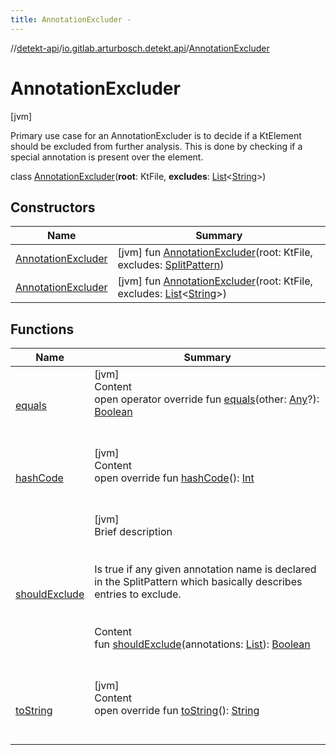 ```yaml
---
title: AnnotationExcluder -
---
```

//[detekt-api](../../index.md)/[io.gitlab.arturbosch.detekt.api](../index.md)/[AnnotationExcluder](index.md)



# AnnotationExcluder  
 [jvm] 

Primary use case for an AnnotationExcluder is to decide if a KtElement should be excluded from further analysis. This is done by checking if a special annotation is present over the element.

class [AnnotationExcluder](index.md)(**root**: KtFile, **excludes**: [List](https://kotlinlang.org/api/latest/jvm/stdlib/kotlin.collections/-list/index.html)<[String](https://kotlinlang.org/api/latest/jvm/stdlib/kotlin/-string/index.html)>)   


## Constructors  
  
|  Name|  Summary| 
|---|---|
| [AnnotationExcluder](-annotation-excluder.md)|  [jvm] fun [AnnotationExcluder](-annotation-excluder.md)(root: KtFile, excludes: [SplitPattern](../-split-pattern/index.md))   <br>
| [AnnotationExcluder](-annotation-excluder.md)|  [jvm] fun [AnnotationExcluder](-annotation-excluder.md)(root: KtFile, excludes: [List](https://kotlinlang.org/api/latest/jvm/stdlib/kotlin.collections/-list/index.html)<[String](https://kotlinlang.org/api/latest/jvm/stdlib/kotlin/-string/index.html)>)   <br>


## Functions  
  
|  Name|  Summary| 
|---|---|
| [equals](https://kotlinlang.org/api/latest/jvm/stdlib/kotlin/-any/equals.html)| [jvm]  <br>Content  <br>open operator override fun [equals](https://kotlinlang.org/api/latest/jvm/stdlib/kotlin/-any/equals.html)(other: [Any](https://kotlinlang.org/api/latest/jvm/stdlib/kotlin/-any/index.html)?): [Boolean](https://kotlinlang.org/api/latest/jvm/stdlib/kotlin/-boolean/index.html)  <br><br><br>
| [hashCode](https://kotlinlang.org/api/latest/jvm/stdlib/kotlin/-any/hash-code.html)| [jvm]  <br>Content  <br>open override fun [hashCode](https://kotlinlang.org/api/latest/jvm/stdlib/kotlin/-any/hash-code.html)(): [Int](https://kotlinlang.org/api/latest/jvm/stdlib/kotlin/-int/index.html)  <br><br><br>
| [shouldExclude](should-exclude.md)| [jvm]  <br>Brief description  <br><br><br>Is true if any given annotation name is declared in the SplitPattern which basically describes entries to exclude.<br><br>  <br>Content  <br>fun [shouldExclude](should-exclude.md)(annotations: [List](https://kotlinlang.org/api/latest/jvm/stdlib/kotlin.collections/-list/index.html)<KtAnnotationEntry>): [Boolean](https://kotlinlang.org/api/latest/jvm/stdlib/kotlin/-boolean/index.html)  <br><br><br>
| [toString](https://kotlinlang.org/api/latest/jvm/stdlib/kotlin/-any/to-string.html)| [jvm]  <br>Content  <br>open override fun [toString](https://kotlinlang.org/api/latest/jvm/stdlib/kotlin/-any/to-string.html)(): [String](https://kotlinlang.org/api/latest/jvm/stdlib/kotlin/-string/index.html)  <br><br><br>


